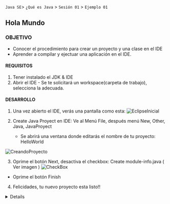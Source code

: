 
`Java SE`> `¿Qué es Java` > `Sesión 01` > `Ejemplo 01`

## Hola Mundo

### OBJETIVO

- Conocer el procedimiento para crear un proyecto y una clase en el IDE
- Aprender a compilar y ejectuar una aplicación en el IDE.

#### REQUISITOS

1. Tener instalado el JDK & IDE
2. Abrir el IDE
        - Se te solicitará un workspace(carpeta de trabajo), selecciona la adecuada.

#### DESARROLLO

1. Una vez abierto el IDE, verás una pantalla como esta:
![EclipseInicial](https://user-images.githubusercontent.com/56565204/66857050-162b4c00-ef4c-11e9-947c-e9b1d3910859.png)

2. Create Java Proyect en IDE: Ve al Menú File, después menú New, Other, Java, JavaProyect
   - Se abrirá una ventana donde editarás el nombre de tu proyecto: HelloWorld
        
![CreandoProyecto](https://user-images.githubusercontent.com/56565204/66862014-b043c200-ef55-11e9-8938-304d67353b8f.png)
        
3. Oprime el botón Next, desactiva el checkbox: Create module-info.java ( Ver imagen )
![CheckBox](https://user-images.githubusercontent.com/56565204/66863364-77591c80-ef58-11e9-9533-382b8e9479af.png)

  - Oprime el botón Finish

4. Felicidades, tu nuevo proyecto esta listo!!

<details>

        <summary>Solucion</summary>
        <p> Creación del proyecto HelloWorld</p>
        <p> 1. Abrir el IDE
            2. Crear un nuevo Java Proyect </p>
</details>



